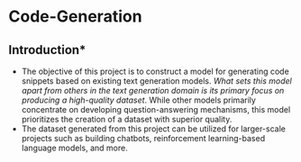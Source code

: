 # Code-Generation

## Introduction*
- The objective of this project is to construct a model for generating code snippets based on existing text generation models. *What sets this model apart from others in the text generation domain is its primary focus on producing a high-quality dataset*. While other models primarily concentrate on developing question-answering mechanisms, this model prioritizes the creation of a dataset with superior quality.
- The dataset generated from this project can be utilized for larger-scale projects such as building chatbots, reinforcement learning-based language models, and more.

